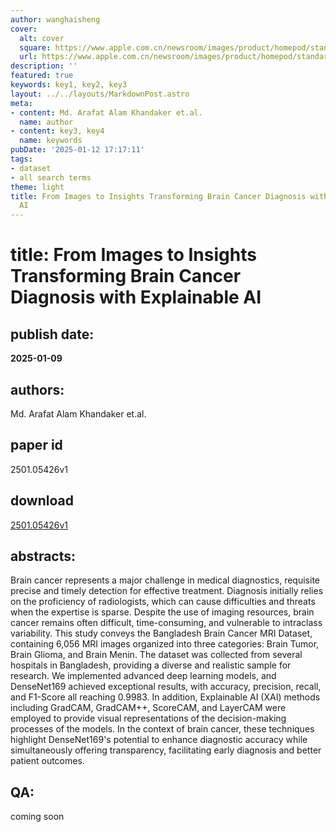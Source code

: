```yaml
---
author: wanghaisheng
cover:
  alt: cover
  square: https://www.apple.com.cn/newsroom/images/product/homepod/standard/Apple-HomePod-hero-230118_big.jpg.large_2x.jpg
  url: https://www.apple.com.cn/newsroom/images/product/homepod/standard/Apple-HomePod-hero-230118_big.jpg.large_2x.jpg
description: ''
featured: true
keywords: key1, key2, key3
layout: ../../layouts/MarkdownPost.astro
meta:
- content: Md. Arafat Alam Khandaker et.al.
  name: author
- content: key3, key4
  name: keywords
pubDate: '2025-01-12 17:17:11'
tags:
- dataset
- all search terms
theme: light
title: From Images to Insights Transforming Brain Cancer Diagnosis with Explainable
  AI
---
```


# title: From Images to Insights Transforming Brain Cancer Diagnosis with Explainable AI 
## publish date: 
**2025-01-09** 
## authors: 
  Md. Arafat Alam Khandaker et.al. 
## paper id
2501.05426v1
## download
[2501.05426v1](http://arxiv.org/abs/2501.05426v1)
## abstracts:
Brain cancer represents a major challenge in medical diagnostics, requisite precise and timely detection for effective treatment. Diagnosis initially relies on the proficiency of radiologists, which can cause difficulties and threats when the expertise is sparse. Despite the use of imaging resources, brain cancer remains often difficult, time-consuming, and vulnerable to intraclass variability. This study conveys the Bangladesh Brain Cancer MRI Dataset, containing 6,056 MRI images organized into three categories: Brain Tumor, Brain Glioma, and Brain Menin. The dataset was collected from several hospitals in Bangladesh, providing a diverse and realistic sample for research. We implemented advanced deep learning models, and DenseNet169 achieved exceptional results, with accuracy, precision, recall, and F1-Score all reaching 0.9983. In addition, Explainable AI (XAI) methods including GradCAM, GradCAM++, ScoreCAM, and LayerCAM were employed to provide visual representations of the decision-making processes of the models. In the context of brain cancer, these techniques highlight DenseNet169's potential to enhance diagnostic accuracy while simultaneously offering transparency, facilitating early diagnosis and better patient outcomes.
## QA:
coming soon
